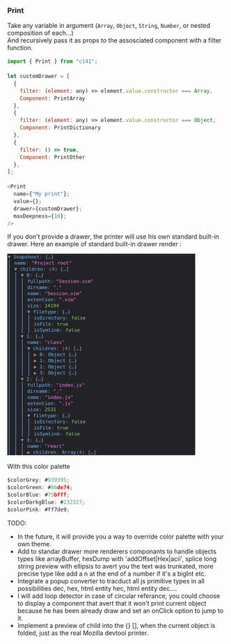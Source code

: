 
### Print
Take any variable in argument (`Array`, `Object`, `String`, `Number`, or nested composition of each...)  
And recursively pass it as props to the assosciated component with a filter function.

```javascript
import { Print } from "c141";

let customDrawer = [
  {
    filter: (element: any) => element.value.constructor === Array,
    Component: PrintArray
  },
  {
    filter: (element: any) => element.value.constructor === Object,
    Component: PrintDictionary
  },
  {
    filter: () => true,
    Component: PrintOther
  },
];

<Print
  name={"My print"};
  value={};
  drawer={customDrawer};
  maxDeepness={10};
/>
```
If you don't provide a drawer, the printer will use his own standard built-in drawer.
Here an example of standard built-in drawer render :

![Alt text](../../images/print.jpg?raw=true "Title")

With this color palette
 
```javascript
$colorGrey: #939395;
$colorGreen: #86de74;
$colorBlue: #75bfff;
$colorDarkgBlue: #232327;
$colorPink: #ff7de9;
```
TODO:
- In the future, it will provide you a way to override color palette with your own theme.  
- Add to standar drawer more renderers componants to handle objects types like arrayBuffer, hexDump with 'addOffset|Hex|acii', splice long string preview with ellipsis to avert you the text was trunkated, more precise type like add a n at the end of a number if it's a bigInt etc.
- Integrate a popup converter to tracduct all js primitive types in all possibilities dec, hex, html entity hec, html entity dec....
- I will add loop detector in case of circular referance, you could choose to display a component that avert that it won't print current object because he has been already draw and set an onClick option to jump to it.
- Implement a preview of child into the {} [], when the current object is folded, just as the real Mozilla devtool printer.
